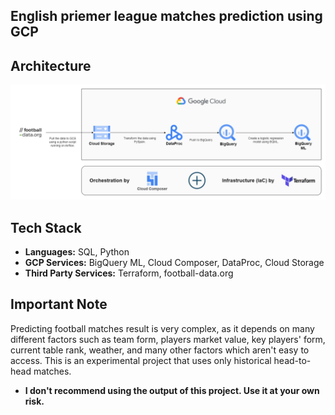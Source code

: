 ## English priemer league matches prediction using GCP

## Architecture
![ETL Architecture](img.png)

## Tech Stack
- **Languages:** SQL, Python
- **GCP Services:** BigQuery ML, Cloud Composer, DataProc, Cloud Storage
- **Third Party Services:** Terraform, football-data.org

## Important Note
Predicting football matches result is very complex, as it depends on many different factors such as team form, players market value, key players' form, current table rank, weather, and many other factors which aren't easy to access. This is an experimental project that uses only historical head-to-head matches.

- **I don't recommend using the output of this project. Use it at your own risk.**

